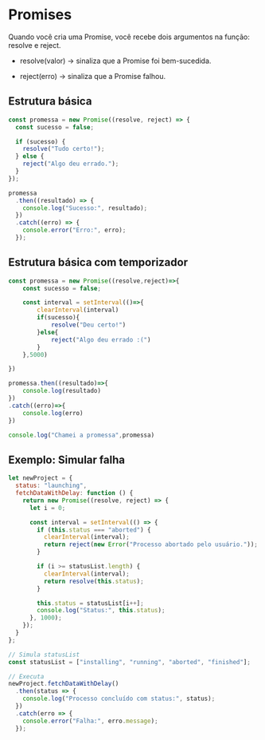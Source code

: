 # Promises

Quando você cria uma Promise, você recebe dois argumentos na função: resolve e reject.

- resolve(valor) → sinaliza que a Promise foi bem-sucedida.

- reject(erro) → sinaliza que a Promise falhou.

## Estrutura básica

```js
const promessa = new Promise((resolve, reject) => {
  const sucesso = false;

  if (sucesso) {
    resolve("Tudo certo!");
  } else {
    reject("Algo deu errado.");
  }
});

promessa
  .then((resultado) => {
    console.log("Sucesso:", resultado);
  })
  .catch((erro) => {
    console.error("Erro:", erro);
  });
```

## Estrutura básica com temporizador

```js
const promessa = new Promise((resolve,reject)=>{
    const sucesso = false;

    const interval = setInterval(()=>{
        clearInterval(interval)
        if(sucesso){
            resolve("Deu certo!")
        }else{
            reject("Algo deu errado :(")
        }
    },5000)

})

promessa.then((resultado)=>{
    console.log(resultado)
})
.catch((erro)=>{
    console.log(erro)
})

console.log("Chamei a promessa",promessa)
```


## Exemplo: Simular falha

```js
let newProject = {
  status: "launching",
  fetchDataWithDelay: function () {
    return new Promise((resolve, reject) => {
      let i = 0;

      const interval = setInterval(() => {
        if (this.status === "aborted") {
          clearInterval(interval);
          return reject(new Error("Processo abortado pelo usuário."));
        }

        if (i >= statusList.length) {
          clearInterval(interval);
          return resolve(this.status);
        }

        this.status = statusList[i++];
        console.log("Status:", this.status);
      }, 1000);
    });
  }
};

// Simula statusList
const statusList = ["installing", "running", "aborted", "finished"];

// Executa
newProject.fetchDataWithDelay()
  .then(status => {
    console.log("Processo concluído com status:", status);
  })
  .catch(erro => {
    console.error("Falha:", erro.message);
  });
```
